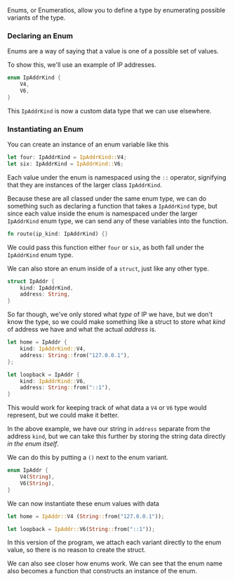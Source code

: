 Enums, or Enumeratios, allow you to define a type by enumerating possible variants of the type.

### Declaring an Enum
Enums are a way of saying that a value is one of a possible set of values.

To show this, we'll use an example of IP addresses.

```Rust
enum IpAddrKind {
	V4,
	V6,
}
```

This `IpAddrKind` is now a custom data type that we can use elsewhere.

### Instantiating an Enum
You can create an instance of an enum variable like this

```Rust
let four: IpAddrKind = IpAddrKind::V4;
let six: IpAddrKind = IpAddrKind::V6;
```

Each value under the enum is namespaced using the `::` operator, signifying that they are instances of the larger class `IpAddrKind`.

Because these are all classed under the same enum type, we can do something such as declaring a function that takes a `IpAddrKind` type, but since each value inside the enum is namespaced under the larger `IpAddrKind` enum type, we can send any of these variables into the function.

```Rust
fn route(ip_kind: IpAddrKind) {}
```

We could pass this function either `four` or `six`, as both fall under the `IpAddrKind` enum type.

We can also store an enum inside of a `struct`, just like any other type.

```Rust
struct IpAddr {
	kind: IpAddrKind,
	address: String,
}
```

So far though, we've only stored what *type* of IP we have, but we don't know the type, so we could make something like a struct to store what *kind* of address we have and what the actual *address* is.

```Rust
let home = IpAddr {
	kind: IpAddrKind::V4,
	address: String::from("127.0.0.1"),
};

let loopback = IpAddr {
	kind: IpAddrKind::V6,
	address: String::from("::1"),
}
```

This would work for keeping track of what data a `V4` or `V6` type would represent, but we could make it better.

In the above example, we have our string in `address` separate from the address `kind`, but we can take this further by storing the string data directly *in the enum itself*.

We can do this by putting a `()` next to the enum variant.

```Rust
enum IpAddr {
	V4(String),
	V6(String),
}
```

We can now instantiate these enum values with data

```Rust
let home = IpAddr::V4 (String::from("127.0.0.1"));

let loopback = IpAddr::V6(String::from("::1"));
```

In this version of the program, we attach each variant directly to the enum value, so there is no reason to create the struct.

We can also see closer how enums work. We can see that the enum name also becomes a function that constructs an instance of the enum.